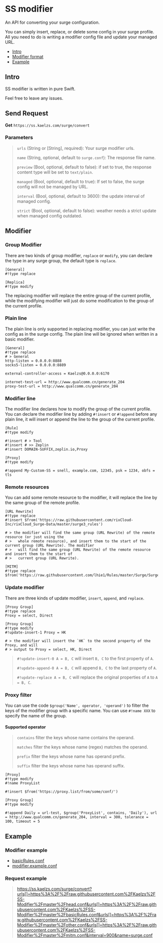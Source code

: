 # SS modifier

An API for converting your surge configuration.

You can simply insert, replace, or delete some config in your surge profile. All you need to do is writing a modifier config file and update your managed URL.

- [Intro](#Intro)
- [Modifier format](#Modifier)
- [Example](#Example)

## Intro

SS modifier is written in pure Swift.

Feel free to leave any issues.

## Send Request

**Get** `https://ss.kaelzs.com/surge/convert`

### Parameters

> `urls` (String or [String], required): Your surge modifier urls.
>
> `name` (String, optional, default to `surge.conf`): The response file name.
>
> `preview` (Bool, optional, default to false): if set to true, the response content type will be set to `text/plain`.
>
> `managed` (Bool, optional, default to true): If set to false, the surge config will not be managed by URL.
>
> `interval` (Bool, optional, default to 3600): the update interval of managed config.
>
> `strict` (Bool, optional, default to false): weather needs a strict update when managed config outdated.

## Modifier

### Group Modifier

There are two kinds of group modifier, `replace` or `modify`, you can declare the type in any surge group, the default type is `replace`.

``` Properties
[General]
#!type replace

[Replica]
#!type modify
```

The replacing modifier will replace the entire group of the current profile, while the modifying modifier will just do some modification to the group of the current profile.

### Plain line

The plain line is only supported in replacing modifier, you can just write the config as in the surge config. The plain line will be ignored when written in a basic modifier.

``` Properties
[General]
#!type replace
# > General
http-listen = 0.0.0.0:8888
socks5-listen = 0.0.0.0:8889

external-controller-access = Kaelzs@0.0.0.0:6170

internet-test-url = http://www.qualcomm.cn/generate_204
proxy-test-url = http://www.qualcomm.cn/generate_204
```

### Modifier line

The modifier line declares how to modify the group of the current profile. You can declare the modifier line by adding `#!insert` or `#!append` before any plain line, it will insert or append the line to the group of the current profile.

``` Properties
[Rule]
#!type modify

#!insert # > Tool
#!insert # >> Zeplin
#!insert DOMAIN-SUFFIX,zeplin.io,Proxy

[Proxy]
#!type modify

#!append My-Custom-SS = snell, example.com, 12345, psk = 1234, obfs = tls
```

### Remote resources

You can add some remote resource to the modifier, it will replace the line by the same group of the remote profile.

``` Properties
[URL Rewrite]
#!type replace
#!insert $from('https://raw.githubusercontent.com/rixCloud-Inc/rixCloud_Surge-Data/master/surge3_rules')

# > the modifier will find the same group (URL Rewrite) of the remote resource (or just using the
# >   whole remote resource), and insert them to the start of the current group (URL Rewrite). The modifier
# >   will find the same group (URL Rewrite) of the remote resource and insert them to the start of
# >   current group (URL Rewrite).

[MITM]
#!type replace
$from('https://raw.githubusercontent.com/lhie1/Rules/master/Surge/Surge%203/MitM.conf')
```

### Update modifier

There are three kinds of update modifier, `insert`, `append`, and `replace`.

``` Properties
[Proxy Group]
#!type replace
Proxy = select, Direct

[Proxy Group]
#!type modify
#!update-insert-1 Proxy = HK

# > the modifier will insert the `HK` to the second property of the Proxy, and will
# > output to Proxy = select, HK, Direct
```

> `#!update-insert-0 A = B, C` will insert `B, C` to the first property of `A`.
>
> `#!update-append-0 A = B, C` will append `B, C` to the last property of `A`.
>
> `#!update-replace A = B, C` will replace the original properties of `A` to `A = B, C`.

### Proxy filter

You can use the code `$group('Name', operator, 'operand')` to filter the keys of the modifier group with a specific name. You can use `#!name XXX` to specify the name of the group.

#### Supported operator

> `contains` filter the keys whose name contains the operand.
>
> `matches` filter the keys whose name (regex) matches the operand.
>
> `prefix` filter the keys whose name has operand prefix.
>
> `suffix` filter the keys whose name has operand suffix.
>

``` Properties
[Proxy]
#!type modify
#!name ProxyList

#!insert $from('https://proxy.list/from/some/conf/')

[Proxy Group]
#!type modify

#!append Daily = url-test, $group('ProxyList', contains, 'Daily'), url = http://www.qualcomm.cn/generate_204, interval = 300, tolerance = 100, timeout = 5
```

## Example

### Modifier example

- [basicRules.conf](https://github.com/Kaelzs/SS-Modifier/tree/master/basicRules.conf)
- [modifier.example.conf](https://github.com/Kaelzs/SS-Modifier/tree/master/modifier.example.conf)

### Request example

> https://ss.kaelzs.com/surge/convert?urls[]=https%3A%2F%2Fraw.githubusercontent.com%2FKaelzs%2FSS-Modifier%2Fmaster%2Fhead.conf&urls[]=https%3A%2F%2Fraw.githubusercontent.com%2FKaelzs%2FSS-Modifier%2Fmaster%2FbasicRules.conf&urls[]=https%3A%2F%2Fraw.githubusercontent.com%2FKaelzs%2FSS-Modifier%2Fmaster%2Fother.conf&urls[]=https%3A%2F%2Fraw.githubusercontent.com%2FKaelzs%2FSS-Modifier%2Fmaster%2Fmitm.conf&interval=900&name=surge.conf
